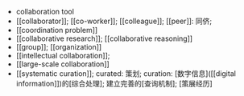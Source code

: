 - collaboration tool
- [[collaborator]]; [[co-worker]]; [[colleague]]; [[peer]]: 同侪;
- [[coordination problem]]
- [[collaborative research]]; [[collaborative reasoning]]
- [[group]]; [[organization]]
- [[intellectual collaboration]];
- [[large-scale collaboration]]
- [[systematic curation]]; curated: 策划; curation: [数字信息]([[digital information]])的[综合处理]; 建立完善的[查询机制]; [策展经历]
